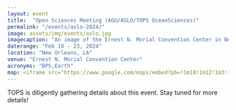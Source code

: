 ```yaml
---
layout: event
title:  "Open Sciences Meeting (AGU/ASLO/TOPS OceanSciences)"
permalink: "/events/aslo-2024/"
image: assets/img/events/aslo.jpg
imagecaption: "An image of the Ernest N. Morial Convention Center in New Orleans, LA where this event will be held."
daterange: "Feb 18 - 23, 2024"
location: "New Orleans, LA"
venue: "Ernest N. Morial Convention Center"
acronyms: "BPS,Earth"
map: <iframe src="https://www.google.com/maps/embed?pb=!1m18!1m12!1m3!1d221274.59723177447!2d-90.236402905771!3d29.93872270955338!2m3!1f0!2f0!3f0!3m2!1i1024!2i768!4f13.1!3m3!1m2!1s0x8620a66e2c49ba7f%3A0x185d4d6c82fa192f!2sNew%20Orleans%20Ernest%20N.%20Morial%20Convention%20Center!5e0!3m2!1sen!2sus!4v1701187526597!5m2!1sen!2sus" width="600" height="450" style="border:0;" allowfullscreen="" loading="lazy" referrerpolicy="no-referrer-when-downgrade"></iframe>
---
```


TOPS is diligently gathering details about this event.  Stay tuned for more details!